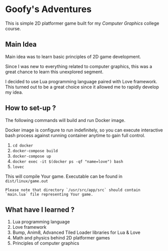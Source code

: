 # Goofy's Adventures

This is simple 2D platformer game built for my *Computer Graphics* college course.

## Main Idea

Main idea was to learn basic principles of 2D game development.

Since I was new to everything related to computer graphics, this was a great chance to learn this unexplored segment.

I decided to use Lua programming language paired with Love framework. This turned out to be a great choice since it allowed me to rapidly develop my idea.

## How to set-up ?
The following commands will build and run Docker image.

Docker image is configure to run indefinitely, so you can execute interactive bash process against running container anytime to gain full control.

1. `cd docker`
2. `docker-compose build`
3. `docker-compose up`
4. `docker exec -it $(docker ps -qf "name=love") bash`
5. `lovec`

This will compile Your game. Executable can be found in `dist/linux/game.out`
    
    Please note that directory `/usr/src/app/src` should contain `main.lua` file representing Your game.

## What have I learned ?
1. Lua programming language
2. Love framework
3. Bump, Anim8, Advanced Tiled Loader libraries for Lua & Love
4. Math and physics behind 2D platformer games
5. Principles of computer graphics

